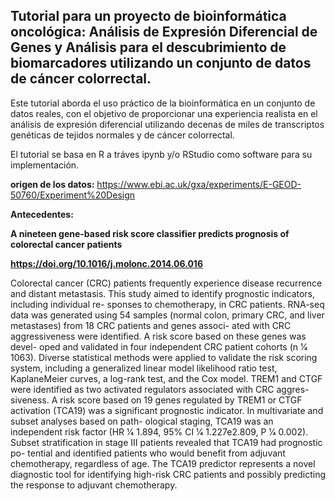 ## Tutorial para un proyecto de bioinformática oncológica: Análisis de Expresión Diferencial de Genes y Análisis para el descubrimiento de biomarcadores utilizando un conjunto de datos de cáncer colorrectal.

Este tutorial aborda el uso práctico de la bioinformática en un conjunto de datos reales, con el objetivo de proporcionar una experiencia realista en el análisis de expresión diferencial utilizando decenas de miles de transcriptos genéticas de tejidos normales y de cáncer colorrectal.

El tutorial se basa en R a tráves ipynb y/o RStudio como software para su implementación.


**origen de los datos:** https://www.ebi.ac.uk/gxa/experiments/E-GEOD-50760/Experiment%20Design

**Antecedentes:**

**A nineteen gene-based risk score classifier predicts prognosis of colorectal cancer patients**

**https://doi.org/10.1016/j.molonc.2014.06.016**

Colorectal cancer (CRC) patients frequently experience disease recurrence and distant metastasis. This study aimed to identify prognostic indicators, including individual re- sponses to chemotherapy, in CRC patients. RNA-seq data was generated using 54 samples (normal colon, primary CRC, and liver metastases) from 18 CRC patients and genes associ- ated with CRC aggressiveness were identified. A risk score based on these genes was devel- oped and validated in four independent CRC patient cohorts (n 1⁄4 1063). Diverse statistical methods were applied to validate the risk scoring system, including a generalized linear model likelihood ratio test, KaplaneMeier curves, a log-rank test, and the Cox model. TREM1 and CTGF were identified as two activated regulators associated with CRC aggres- siveness. A risk score based on 19 genes regulated by TREM1 or CTGF activation (TCA19) was a significant prognostic indicator. In multivariate and subset analyses based on path- ological staging, TCA19 was an independent risk factor (HR 1⁄4 1.894, 95% CI 1⁄4 1.227e2.809, P 1⁄4 0.002). Subset stratification in stage III patients revealed that TCA19 had prognostic po- tential and identified patients who would benefit from adjuvant chemotherapy, regardless of age. The TCA19 predictor represents a novel diagnostic tool for identifying high-risk CRC patients and possibly predicting the response to adjuvant chemotherapy.

